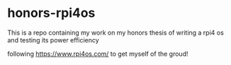 # honors-rpi4os
This is a repo containing my work on my honors thesis of writing a rpi4 os and testing its power efficiency

following https://www.rpi4os.com/ to get myself of the groud!

